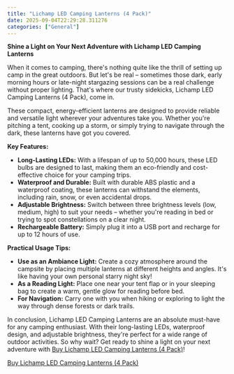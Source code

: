 ```yaml
---
title: "Lichamp LED Camping Lanterns (4 Pack)"
date: 2025-09-04T22:29:28.311276
categories: ["General"]
---
```

**Shine a Light on Your Next Adventure with Lichamp LED Camping Lanterns**

When it comes to camping, there's nothing quite like the thrill of setting up camp in the great outdoors. But let's be real – sometimes those dark, early morning hours or late-night stargazing sessions can be a real challenge without proper lighting. That's where our trusty sidekicks, Lichamp LED Camping Lanterns (4 Pack), come in.

These compact, energy-efficient lanterns are designed to provide reliable and versatile light wherever your adventures take you. Whether you're pitching a tent, cooking up a storm, or simply trying to navigate through the dark, these lanterns have got you covered.

**Key Features:**

* **Long-Lasting LEDs:** With a lifespan of up to 50,000 hours, these LED bulbs are designed to last, making them an eco-friendly and cost-effective choice for your camping trips.
* **Waterproof and Durable:** Built with durable ABS plastic and a waterproof coating, these lanterns can withstand the elements, including rain, snow, or even accidental drops.
* **Adjustable Brightness:** Switch between three brightness levels (low, medium, high) to suit your needs – whether you're reading in bed or trying to spot constellations on a clear night.
* **Rechargeable Battery:** Simply plug it into a USB port and recharge for up to 12 hours of use.

**Practical Usage Tips:**

* **Use as an Ambiance Light:** Create a cozy atmosphere around the campsite by placing multiple lanterns at different heights and angles. It's like having your own personal starry night sky!
* **As a Reading Light:** Place one near your tent flap or in your sleeping bag to create a warm, gentle glow for reading before bed.
* **For Navigation:** Carry one with you when hiking or exploring to light the way through dense forests or dark trails.

In conclusion, Lichamp LED Camping Lanterns are an absolute must-have for any camping enthusiast. With their long-lasting LEDs, waterproof design, and adjustable brightness, they're perfect for a wide range of outdoor activities. So why wait? Get ready to shine a light on your next adventure with [Buy Lichamp LED Camping Lanterns (4 Pack)](https://www.amazon.com/dp/B08WWX5GTZ)!

[Buy Lichamp LED Camping Lanterns (4 Pack)](https://www.amazon.com/dp/B08WWX5GTZ)
